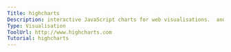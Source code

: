 ```yaml
---
Title: highcharts
Description: interactive JavaScript charts for web visualisations.  another charting plugin for visualising data.
Type: Visualisation
ToolUrl: http://www.highcharts.com
Tutorial: highcharts
---
```

